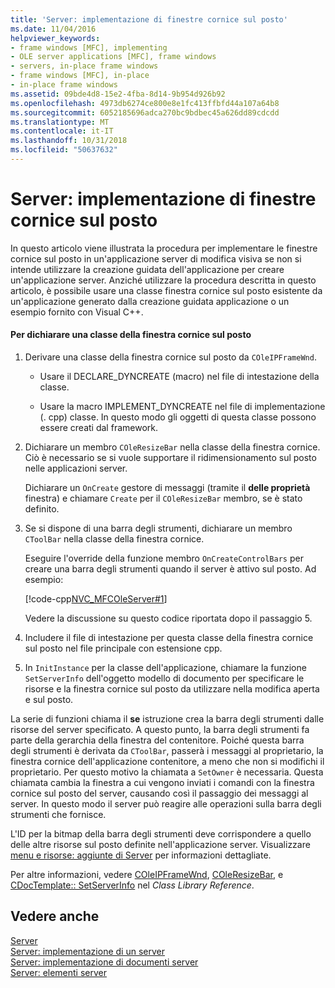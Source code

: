```yaml
---
title: 'Server: implementazione di finestre cornice sul posto'
ms.date: 11/04/2016
helpviewer_keywords:
- frame windows [MFC], implementing
- OLE server applications [MFC], frame windows
- servers, in-place frame windows
- frame windows [MFC], in-place
- in-place frame windows
ms.assetid: 09bde4d8-15e2-4fba-8d14-9b954d926b92
ms.openlocfilehash: 4973db6274ce800e8e1fc413ffbfd44a107a64b8
ms.sourcegitcommit: 6052185696adca270bc9bdbec45a626dd89cdcdd
ms.translationtype: MT
ms.contentlocale: it-IT
ms.lasthandoff: 10/31/2018
ms.locfileid: "50637632"
---
```

# <a name="servers-implementing-in-place-frame-windows"></a>Server: implementazione di finestre cornice sul posto

In questo articolo viene illustrata la procedura per implementare le finestre cornice sul posto in un'applicazione server di modifica visiva se non si intende utilizzare la creazione guidata dell'applicazione per creare un'applicazione server. Anziché utilizzare la procedura descritta in questo articolo, è possibile usare una classe finestra cornice sul posto esistente da un'applicazione generato dalla creazione guidata applicazione o un esempio fornito con Visual C++.

#### <a name="to-declare-an-in-place-frame-window-class"></a>Per dichiarare una classe della finestra cornice sul posto

1. Derivare una classe della finestra cornice sul posto da `COleIPFrameWnd`.

   - Usare il DECLARE_DYNCREATE (macro) nel file di intestazione della classe.

   - Usare la macro IMPLEMENT_DYNCREATE nel file di implementazione (. cpp) classe. In questo modo gli oggetti di questa classe possono essere creati dal framework.

1. Dichiarare un membro `COleResizeBar` nella classe della finestra cornice. Ciò è necessario se si vuole supportare il ridimensionamento sul posto nelle applicazioni server.

   Dichiarare un `OnCreate` gestore di messaggi (tramite il **delle proprietà** finestra) e chiamare `Create` per il `COleResizeBar` membro, se è stato definito.

1. Se si dispone di una barra degli strumenti, dichiarare un membro `CToolBar` nella classe della finestra cornice.

   Eseguire l'override della funzione membro `OnCreateControlBars` per creare una barra degli strumenti quando il server è attivo sul posto. Ad esempio:

   [!code-cpp[NVC_MFCOleServer#1](../mfc/codesnippet/cpp/servers-implementing-in-place-frame-windows_1.cpp)]

   Vedere la discussione su questo codice riportata dopo il passaggio 5.

1. Includere il file di intestazione per questa classe della finestra cornice sul posto nel file principale con estensione cpp.

1. In `InitInstance` per la classe dell'applicazione, chiamare la funzione `SetServerInfo` dell'oggetto modello di documento per specificare le risorse e la finestra cornice sul posto da utilizzare nella modifica aperta e sul posto.

La serie di funzioni chiama il **se** istruzione crea la barra degli strumenti dalle risorse del server specificato. A questo punto, la barra degli strumenti fa parte della gerarchia della finestra del contenitore. Poiché questa barra degli strumenti è derivata da `CToolBar`, passerà i messaggi al proprietario, la finestra cornice dell'applicazione contenitore, a meno che non si modifichi il proprietario. Per questo motivo la chiamata a `SetOwner` è necessaria. Questa chiamata cambia la finestra a cui vengono inviati i comandi con la finestra cornice sul posto del server, causando così il passaggio dei messaggi al server. In questo modo il server può reagire alle operazioni sulla barra degli strumenti che fornisce.

L'ID per la bitmap della barra degli strumenti deve corrispondere a quello delle altre risorse sul posto definite nell'applicazione server. Visualizzare [menu e risorse: aggiunte di Server](../mfc/menus-and-resources-server-additions.md) per informazioni dettagliate.

Per altre informazioni, vedere [COleIPFrameWnd](../mfc/reference/coleipframewnd-class.md), [COleResizeBar](../mfc/reference/coleresizebar-class.md), e [CDocTemplate:: SetServerInfo](../mfc/reference/cdoctemplate-class.md#setserverinfo) nel *Class Library Reference*.

## <a name="see-also"></a>Vedere anche

[Server](../mfc/servers.md)<br/>
[Server: implementazione di un server](../mfc/servers-implementing-a-server.md)<br/>
[Server: implementazione di documenti server](../mfc/servers-implementing-server-documents.md)<br/>
[Server: elementi server](../mfc/servers-server-items.md)

